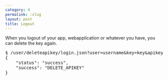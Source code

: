 ```yaml
---
category: 4
permalink: :slug
layout: post
title: Logout
---
```

<p>When you logout of your app, webapplication or whatever you have, you can delete the key again.</p>
<div class="highlight bg-success"><pre class="bg-success">
$ /user/deleteapikey/login.json?user=username&key=key&apikey=key
{
	"status": "success",
	"success": "DELETE_APIKEY"
}
</pre></div>